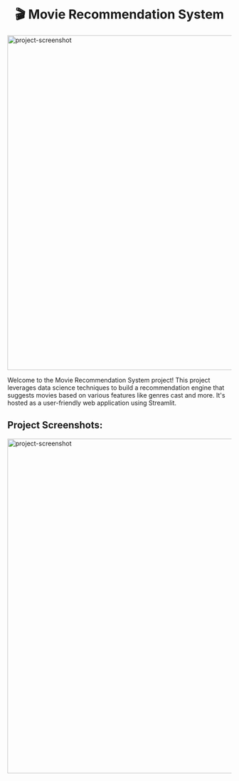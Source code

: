 <h1 align="center" id="title">🎬 Movie Recommendation System</h1>

<img src="https://drive.google.com/file/d/1CQSziK2o-kfoHvlPeIcNswO6KIse0qRz/view?usp=sharing" alt="project-screenshot" width="1477" height="750/">

<p id="description">Welcome to the Movie Recommendation System project! This project leverages data science techniques to build a recommendation engine that suggests movies based on various features like genres cast and more. It's hosted as a user-friendly web application using Streamlit.</p>

<h2>Project Screenshots:</h2>

<img src="https://drive.google.com/file/d/1CQSziK2o-kfoHvlPeIcNswO6KIse0qRz/view?usp=sharing" alt="project-screenshot" width="1477" height="750/">
